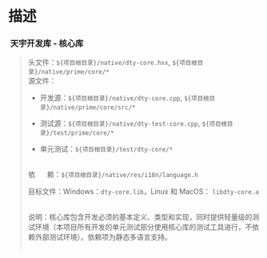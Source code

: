 # 描述

### &nbsp;天宇开发库 - 核心库

> 头文件：`${项目根目录}/native/dty-core.hxx`, `${项目根目录}/native/prime/core/*`  
> 源文件：
>
> - 开发源：`${项目根目录}/native/dty-core.cpp`, `${项目根目录}/native/prime/core/src/*`
> - 测试源：`${项目根目录}/native/dty-test-core.cpp`, `${项目根目录}/test/prime/core/*`
>
> - 单元测试：`${项目根目录}/test/dty-core/*`  
>   &nbsp;
>
> 依&nbsp;&nbsp;&nbsp;&nbsp;&nbsp;&nbsp;赖：`${项目根目录}/native/res/i18n/language.h`
>
> 目标文件：Windows：`dty-core.lib`，Linux 和 MacOS： `libdty-core.a`  
>  &nbsp;
>
> 说明：核心库包含开发必须的基本定义、类型和实现，同时提供轻量级的测试环境（本项目所有开发的单元测试部分使用核心库的测试工具进行，不依赖外部测试环境）。依赖项为静态多语言支持。  
> &nbsp;

&nbsp;
